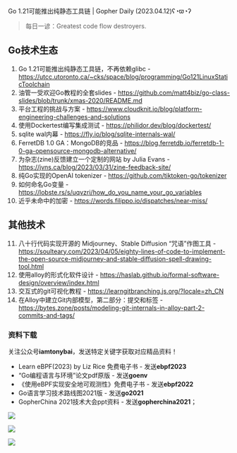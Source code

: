 Go 1.21可能推出纯静态工具链 | Gopher Daily (2023.04.12)ʕ◔ϖ◔ʔ

>每日一谚：Greatest code flow destroyers.

## Go技术生态

1. Go 1.21可能推出纯静态工具链，不再依赖glibc - https://utcc.utoronto.ca/~cks/space/blog/programming/Go121LinuxStaticToolchain
2. 油管一受欢迎Go教程的全套slides - https://github.com/matt4biz/go-class-slides/blob/trunk/xmas-2020/README.md
3. 平台工程的挑战与方案 - https://www.cloudknit.io/blog/platform-engineering-challenges-and-solutions
4. 使用Dockertest编写集成测试 - https://philidor.dev/blog/dockertest/
5. sqlite wal内幕 - https://fly.io/blog/sqlite-internals-wal/
6. FerretDB 1.0 GA：MongoDB的竞品 - https://blog.ferretdb.io/ferretdb-1-0-ga-opensource-mongodb-alternative/
7. 为杂志(zine)反馈建立一个定制的网站 by Julia Evans - https://jvns.ca/blog/2023/03/31/zine-feedback-site/
8. 纯Go实现的OpenAI tokenizer - https://github.com/tiktoken-go/tokenizer
9. 如何命名Go变量 - https://lobste.rs/s/uqvzri/how_do_you_name_your_go_variables
10. 近乎未命中的加密 - https://words.filippo.io/dispatches/near-miss/

## 其他技术

11. 八十行代码实现开源的 Midjourney、Stable Diffusion “咒语”作图工具 - https://soulteary.com/2023/04/05/eighty-lines-of-code-to-implement-the-open-source-midjourney-and-stable-diffusion-spell-drawing-tool.html
12. 使用alloy的形式化软件设计 - https://haslab.github.io/formal-software-design/overview/index.html
13. 交互式的git可视化教程 - https://learngitbranching.js.org/?locale=zh_CN
14. 在Alloy中建立Git内部模型，第二部分：提交和标签 - https://bytes.zone/posts/modeling-git-internals-in-alloy-part-2-commits-and-tags/

### 资料下载

关注公众号**iamtonybai**，发送特定关键字获取对应精品资料！

* Learn eBPF(2023) by Liz Rice 免费电子书 - 发送**ebpf2023**
* “Go编程语言与环境”论文pdf原版 - 发送**goenv**
* 《使用eBPF实现安全地可观测性》免费电子书 - 发送**ebpf2022**
* Go语言学习技术路线图2021版 - 发送**go2021**
* GopherChina 2021技术大会ppt资料 - 发送**gopherchina2021**；

![](https://mmbiz.qpic.cn/mmbiz_png/cH6WzfQ94mb54jsFJZ3Knmz8obUsf3PBShthmdSw5E01TcYmUReGkj0BWpxHak1HlnlzHvLmKax53YSGr7aNlA/0?wx_fmt=png)

![](https://mmbiz.qpic.cn/mmbiz_png/cH6WzfQ94mZsOgPXTXZgWiaE03ib9r9WFJXC6xJCA5Y6VSesOZqlGxYfODibvR7UPGxiaM7SZZNQZkRtggPXEfBdwQ/0?wx_fmt=png)

![](https://mmbiz.qpic.cn/mmbiz_png/cH6WzfQ94mb54jsFJZ3Knmz8obUsf3PBrSoqeMvoWCticN2cpU64fJ0FYQdXJhP7ia7WRh8628uOAsQYeE2NibRRw/0?wx_fmt=png)

